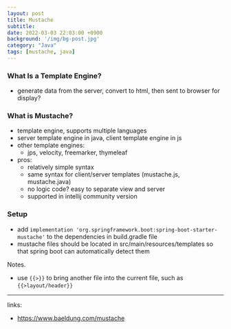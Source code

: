 ```yaml
---
layout: post
title: Mustache
subtitle:
date: 2022-03-03 22:03:00 +0900
background: '/img/bg-post.jpg'
category: "Java"
tags: [mustache, java]
---
```


### What Is a Template Engine?
* generate data from the server, convert to html, then sent to browser for display?


### What is Mustache?
* template engine, supports multiple languages
* server template engine in java, client template engine in js
* other template engines:
    * jps, velocity, freemarker, thymeleaf
* pros:
    * relatively simple syntax
    * same syntax for client/server templates (mustache.js, mustache.java)
    * no logic code? easy to separate view and server
    * supported in intellij community version

### Setup
* add `implementation 'org.springframework.boot:spring-boot-starter-mustache'` to the dependencies in build.gradle file
* mustache files should be located in src/main/resources/templates so that spring boot can automatically detect them


Notes.  
* use `{{>}}` to bring another file into the current file, such as `{{>layout/header}}`


---
links:
* https://www.baeldung.com/mustache
